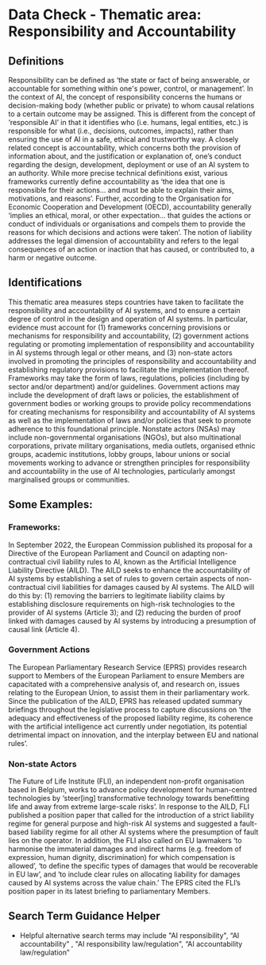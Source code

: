 
# Data Check - Thematic area: Responsibility and Accountability

## Definitions

Responsibility can be defined as ‘the state or fact of being answerable, or accountable
for something within one's power, control, or management’. In the context of AI, the
concept of responsibility concerns the humans or decision-making body (whether
public or private) to whom causal relations to a certain outcome may be assigned. This
is different from the concept of ‘responsible AI’ in that it identifies who (i.e. humans,
legal entities, etc.) is responsible for what (i.e., decisions, outcomes, impacts), rather
than ensuring the use of AI in a safe, ethical and trustworthy way.
A closely related concept is accountability, which concerns both the provision of
information about, and the justification or explanation of, one’s conduct regarding the
design, development, deployment or use of an AI system to an authority. While more
precise technical definitions exist, various frameworks currently define accountability
as ‘the idea that one is responsible for their actions… and must be able to explain their
aims, motivations, and reasons’.
Further, according to the Organisation for Economic Cooperation and Development
(OECD), accountability generally ‘implies an ethical, moral, or other expectation… that
guides the actions or conduct of individuals or organisations and compels them to
provide the reasons for which decisions and actions were taken’. The notion of liability
addresses the legal dimension of accountability and refers to the legal consequences
of an action or inaction that has caused, or contributed to, a harm or negative
outcome.

## Identifications

This thematic area measures steps countries have taken to facilitate the responsibility
and accountability of AI systems, and to ensure a certain degree of control in the
design and operation of AI systems. In particular, evidence must account for (1)
frameworks concerning provisions or mechanisms for responsibility and
accountability, (2) government actions regulating or promoting implementation of
responsibility and accountability in AI systems through legal or other means, and (3)
non-state actors involved in promoting the principles of responsibility and
accountability and establishing regulatory provisions to facilitate the implementation
thereof.
Frameworks may take the form of laws, regulations, policies (including by sector
and/or department) and/or guidelines. Government actions may include the
development of draft laws or policies, the establishment of government bodies or
working groups to provide policy recommendations for creating mechanisms for
responsibility and accountability of AI systems as well as the implementation of laws
and/or policies that seek to promote adherence to this foundational principle. Nonstate actors (NSAs) may include non-governmental organisations (NGOs), but also
multinational corporations, private military organisations, media outlets, organised
ethnic groups, academic institutions, lobby groups, labour unions or social movements
working to advance or strengthen principles for responsibility and accountability in
the use of AI technologies, particularly amongst marginalised groups or communities.

## Some Examples:

### Frameworks:

In September 2022, the European Commission published its proposal for a Directive of
the European Parliament and Council on adapting non-contractual civil liability rules
to AI, known as the Artificial Intelligence Liability Directive (AILD). The AILD seeks to
enhance the accountability of AI systems by establishing a set of rules to govern
certain aspects of non-contractual civil liabilities for damages caused by AI systems.
The AILD will do this by: (1) removing the barriers to legitimate liability claims by
establishing disclosure requirements on high-risk technologies to the provider of AI
systems (Article 3); and (2) reducing the burden of proof linked with damages caused
by AI systems by introducing a presumption of causal link (Article 4).

### Government Actions

The European Parliamentary Research Service (EPRS) provides research support to
Members of the European Parliament to ensure Members are capacitated with a
comprehensive analysis of, and research on, issues relating to the European Union, to
assist them in their parliamentary work. Since the publication of the AILD, EPRS has
released updated summary briefings throughout the legislative process to capture
discussions on ‘the adequacy and effectiveness of the proposed liability regime, its
coherence with the artificial intelligence act currently under negotiation, its potential
detrimental impact on innovation, and the interplay between EU and national rules’.

### Non-state Actors

The Future of Life Institute (FLI), an independent non-profit organisation based in
Belgium, works to advance policy development for human-centred technologies by
‘steer[ing] transformative technology towards benefitting life and away from extreme
large-scale risks’. In response to the AILD, FLI published a position paper that called
for the introduction of a strict liability regime for general purpose and high-risk AI
systems and suggested a fault-based liability regime for all other AI systems where
the presumption of fault lies on the operator. In addition, the FLI also called on EU
lawmakers ‘to harmonise the immaterial damages and indirect harms (e.g. freedom of
expression, human dignity, discrimination) for which compensation is allowed’, ‘to
define the specific types of damages that would be recoverable in EU law’, and ‘to
include clear rules on allocating liability for damages caused by AI systems across the
value chain.’ The EPRS cited the FLI’s position paper in its latest briefing to
parliamentary Members.

## Search Term Guidance Helper

- Helpful alternative search terms may include "AI responsibility", “AI accountability” , "AI responsibility law/regulation", “AI accountability law/regulation”
